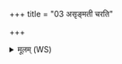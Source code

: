 +++
title = "03 असृङ्मती चरति"

+++
<details><summary>मूलम् (WS)</summary>

असृङ्मती चरति ब्रह्मजाया आशा लिम्पन्ती प्रदिशश्चतस्रः।  
यः क्षत्रियः पुनरेनां ददाति स दिवो धारां धयति प्रपीनाम्॥ ३ ॥  
यो ऽपुनर्दाय ब्रह्मजायां राजा तल्पे निपद्यते ।  
दुर्योणा अस्मा ओषधीर्याः काश्चाभिविपश्यति॥॥ ४ ॥  
विषमश्नात्यपां विषमश्नाति वीरुधाम् ।  
यो ब्रह्मजायां न पुनर्ददाति तस्मै देवाः सुदिहं दिग्धमस्याम्॥ ५ ॥  
उद्यत् पतयो दश स्त्रियाः पूर्वे अब्राह्मणाः ।  
ब्रह्मा चेद्धस्तमग्रहीत् स एव पतिरेकधा॥ ६ ॥  
ब्राह्मण एव पतिर्न राजा नोत वैश्यः ।  
तत् सूर्यः प्रब्रुवन्नेति पञ्चभ्यो मानवेभ्यः ॥ ७ ॥
</details>